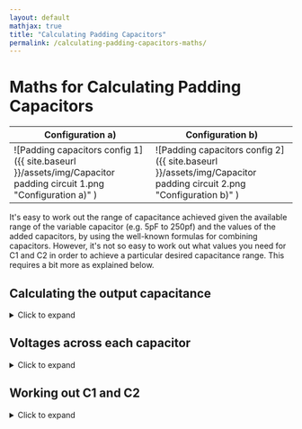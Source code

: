 ```yaml
---
layout: default
mathjax: true
title: "Calculating Padding Capacitors"
permalink: /calculating-padding-capacitors-maths/
---
```

# Maths for Calculating Padding Capacitors

| Configuration a)  | Configuration b) |
| ------------- | ------------- |
| ![Padding capacitors config 1]({{ site.baseurl }}/assets/img/Capacitor padding circuit 1.png "Configuration a)" )  | ![Padding capacitors config 2]({{ site.baseurl }}/assets/img/Capacitor padding circuit 2.png "Configuration b)" )  |

It's easy to work out the range of capacitance achieved given the available range of the variable capacitor (e.g. 5pF to 250pf) and the values of the added capacitors, by using the well-known formulas for combining capacitors. However, it's not so easy to work out what values you need for C1 and C2 in order to achieve a particular desired capacitance range. This requires a bit more as explained below.

## Calculating the output capacitance
<details markdown=1><summary markdown="span">Click to expand</summary>
  We can use the well-known formulas for capacitors in parallel $$C=C1+C2$$ and series $$\frac{1}{C}=\frac{1}{C1}+\frac{1}{C2}$$ to work out the output capacitance of each configuration for a particular value of its variable capacitor CV.

For Configuration a):
  
$$Cout=\frac{1}{\frac{1}{CV+C2}+\frac{1}{C1}}$$
  
For Configuration b):
  
$$Cout=C2 + \frac{1}{\frac{1}{CV}+\frac{1}{C1}}$$

</details>

## Voltages across each capacitor
<details markdown=1><summary markdown="span">Click to expand</summary>
A capacitive divider is very similar to a resistive divider in that voltages divide according to the ratios of the impedances; higher voltages across higher impedances and vice versa. The maths looks different though because the reactance (equal to the impedance if the capacitor is perfect) is proportinal to the reciprocal of the capacitance. 
  
So, for a simple capacitive divider comprising two capacitors C1 and C2 in series, the voltage across C1 is: $$V1 = Vin\frac{Ctotal}{C1}$$ where $$Ctotal=\frac{1}{\frac{1}{C1}+\frac{1}{C2}}$$ i.e. :
  
$$V1=\frac{Vin}{1+\frac{C1}{C2}}$$

So, the voltages as a fraction of the voltage across Cout are:

| Capacitor  | Configuration a)  | Configuration b) |
| ------------- | ------------- | ------------- |
| CV | $$\frac{1}{1+\frac{C2+CV}{C1}}$$ | $$\frac{1}{1+\frac{CV}{C1}}$$ |
| C1 | $$\frac{1}{1+\frac{C1}{C2+CV}}$$ | $$\frac{1}{1+\frac{C1}{CV}}$$ |
| C2 | same as V at CV | same as V at Cout |
  
</details>

## Working out C1 and C2
<details markdown=1><summary markdown="span">Click to expand</summary>

### Configuration a)

Let's look first at the first configuration with the parallel capacitor connected directly across the variable one:

Let's call the capacitance range we need A (min) to B (max) and the capacitance range of the variable capacitor similarly $$\alpha$$ and $$\beta$$.

From the capacitor combination formulas above we can see that

$$\frac{1}{A}=\frac{1}{C1}+\frac{1}{C2+\alpha}$$

for the minimum capacitance, and 

$$\frac{1}{B}=\frac{1}{C1}+\frac{1}{C2+\beta}$$

for the maximum capacitance

Rearranging, 

$$\frac{1}{C1}=\frac{1}{A}-\frac{1}{C2+\alpha}=\frac{1}{B}-\frac{1}{C2+\beta}$$

If we multiply through with $$(C2+\alpha)(C2+\beta)$$, then expand those brackets and gather terms together, we find that the right hand equality (the one that doesn't involve C1) shows C2 in a quadratic equation:

<p>$$\displaylines{(\frac{1}{A}-\frac{1}{B})C2^2 \\\ +(\frac{\alpha}{A}-\frac{\alpha}{B}+\frac{\beta}{A}-\frac{\beta}{B})C2 \\\ +\frac{\alpha\beta}{A}-\frac{\alpha\beta}{B}+\alpha-\beta=0 }$$</p>

Using the standard notation for quadratic coefficients a,b,c we have a quadratic with:

$$a=\frac{1}{A}-\frac{1}{B}$$

$$b=a(\alpha+\beta)$$

$$c=a\alpha\beta+\alpha-\beta$$

... noting that, for convenience, the coefficient a appears in the expressions for coefficients b and c.

Then we can use the standard formula (using only the positive square root)

$$C2=\frac{-b+\sqrt{b^2-4ac}}{2a}$$

To get C2, and then C1 follows easily from 

$$\frac{1}{C1}=\frac{1}{B}+\frac{1}{C2+\beta}$$

### Configuration b)

For the other configuration, the maths is very similar and shows that this time C1 rather than C2 is quadratic with coefficients -

$$a=B-A+\alpha-\beta$$

$$b=(B-A)(\alpha+\beta)$$

$$c=\alpha\beta(B-A)$$

This time we use the *negative* result of the square root to find C1:

$$C1=\frac{-b-\sqrt{b^2-4ac}}{2a}$$

... and then get C2 from 

$$C2=B-\frac{1}{(\frac{1}{C1}+\frac{1}{\beta})}$$

</details>
